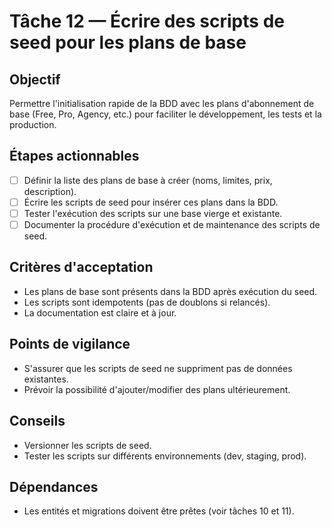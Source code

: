 # Tâche 12 — Écrire des scripts de seed pour les plans de base

## Objectif
Permettre l'initialisation rapide de la BDD avec les plans d'abonnement de base (Free, Pro, Agency, etc.) pour faciliter le développement, les tests et la production.

## Étapes actionnables
- [ ] Définir la liste des plans de base à créer (noms, limites, prix, description).
- [ ] Écrire les scripts de seed pour insérer ces plans dans la BDD.
- [ ] Tester l'exécution des scripts sur une base vierge et existante.
- [ ] Documenter la procédure d'exécution et de maintenance des scripts de seed.

## Critères d'acceptation
- Les plans de base sont présents dans la BDD après exécution du seed.
- Les scripts sont idempotents (pas de doublons si relancés).
- La documentation est claire et à jour.

## Points de vigilance
- S'assurer que les scripts de seed ne suppriment pas de données existantes.
- Prévoir la possibilité d'ajouter/modifier des plans ultérieurement.

## Conseils
- Versionner les scripts de seed.
- Tester les scripts sur différents environnements (dev, staging, prod).

## Dépendances
- Les entités et migrations doivent être prêtes (voir tâches 10 et 11). 